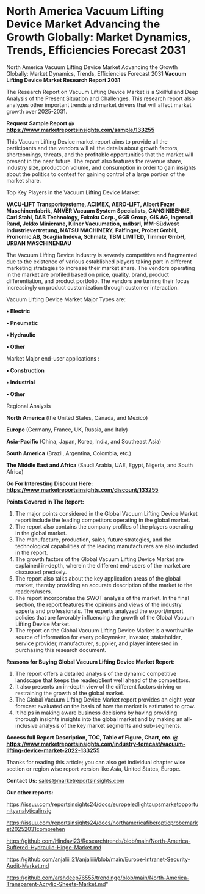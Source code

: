 # North America Vacuum Lifting Device Market Advancing the Growth Globally: Market Dynamics, Trends, Efficiencies Forecast 2031
North America Vacuum Lifting Device Market Advancing the Growth Globally: Market Dynamics, Trends, Efficiencies Forecast 2031
<strong>Vacuum Lifting Device Market Research Report 2031</strong>

The Research Report on Vacuum Lifting Device Market is a Skillful and Deep Analysis of the Present Situation and Challenges. This research report also analyzes other important trends and market drivers that will affect market growth over 2025-2031.

<strong>Request Sample Report @ <a href=https://www.marketreportsinsights.com/sample/133255>https://www.marketreportsinsights.com/sample/133255</a></strong>

This Vacuum Lifting Device market report aims to provide all the participants and the vendors will all the details about growth factors, shortcomings, threats, and the profitable opportunities that the market will present in the near future. The report also features the revenue share, industry size, production volume, and consumption in order to gain insights about the politics to contest for gaining control of a large portion of the market share.

Top Key Players in the Vacuum Lifting Device Market:

<strong>VACU-LIFT Transportsysteme, ACIMEX, AERO-LIFT, Albert Fezer Maschinenfabrik, ANVER Vacuum System Specialists, CANGINIBENNE, Carl Stahl, DAB Technology, Fukoku Corp., GGR Group, GIS AG, Ingersoll Rand, Jekko Minicrane, Kilner Vacuumation, mdbsrl, MM-Südwest Industrievertretung, NATSU MACHINERY, Palfinger, Probst GmbH, Pronomic AB, Scaglia Indeva, Schmalz, TBM LIMITED, Timmer GmbH, URBAN MASCHINENBAU</strong>

The Vacuum Lifting Device Industry is severely competitive and fragmented due to the existence of various established players taking part in different marketing strategies to increase their market share. The vendors operating in the market are profiled based on price, quality, brand, product differentiation, and product portfolio. The vendors are turning their focus increasingly on product customization through customer interaction.

Vacuum Lifting Device Market Major Types are:

<strong>• Electric

• Pneumatic

• Hydraulic

• Other</strong>

Market Major end-user applications :

<strong>• Construction

• Industrial

• Other</strong>

Regional Analysis

</u><strong><b>North America</b></strong> (the United States, Canada, and Mexico)

<strong><b>Europe </b></strong>(Germany, France, UK, Russia, and Italy)

<strong><b>Asia-Pacific</b></strong> (China, Japan, Korea, India, and Southeast Asia)

<strong><b>South America</b></strong> (Brazil, Argentina, Colombia, etc.)

<strong><b>The Middle East and Africa</b></strong> (Saudi Arabia, UAE, Egypt, Nigeria, and South Africa)

<strong>Go For Interesting Discount Here: <a href=https://www.marketreportsinsights.com/discount/133255>https://www.marketreportsinsights.com/discount/133255</a></strong>

<strong>Points Covered in The Report:</strong>
<ol>
  <li>The major points considered in the Global Vacuum Lifting Device Market report include the leading competitors operating in the global market.</li>
  <li>The report also contains the company profiles of the players operating in the global market.</li>
  <li>The manufacture, production, sales, future strategies, and the technological capabilities of the leading manufacturers are also included in the report.</li>
  <li>The growth factors of the Global Vacuum Lifting Device Market are explained in-depth, wherein the different end-users of the market are discussed precisely.</li>
  <li>The report also talks about the key application areas of the global market, thereby providing an accurate description of the market to the readers/users.</li>
  <li>The report incorporates the SWOT analysis of the market. In the final section, the report features the opinions and views of the industry experts and professionals. The experts analyzed the export/import policies that are favorably influencing the growth of the Global Vacuum Lifting Device Market.</li>
  <li>The report on the Global Vacuum Lifting Device Market is a worthwhile source of information for every policymaker, investor, stakeholder, service provider, manufacturer, supplier, and player interested in purchasing this research document.</li>
</ol>
<strong>Reasons for Buying Global Vacuum Lifting Device Market Report:</strong>

<ol>
  <li>The report offers a detailed analysis of the dynamic competitive landscape that keeps the reader/client well ahead of the competitors.</li>
  <li>It also presents an in-depth view of the different factors driving or restraining the growth of the global market.</li>
  <li>The Global Vacuum Lifting Device Market report provides an eight-year forecast evaluated on the basis of how the market is estimated to grow.</li>
  <li>It helps in making aware business decisions by having providing thorough insights insights into the global market and by making an all-inclusive analysis of the key market segments and sub-segments.</li>
</ol>
<strong>Access full Report Description, TOC, Table of Figure, Chart, etc. @ <a href=https://www.marketreportsinsights.com/industry-forecast/vacuum-lifting-device-market-2022-133255>https://www.marketreportsinsights.com/industry-forecast/vacuum-lifting-device-market-2022-133255</a></strong>


Thanks for reading this article; you can also get individual chapter wise section or region wise report version like Asia, United States, Europe.

<strong>Contact Us:</strong>
sales@marketreportsinsights.com

<strong>Our other reports:</strong>

<a href=https://issuu.com/reportsinsights24/docs/europeledlightcupsmarketopportunityanalyticalinsig>https://issuu.com/reportsinsights24/docs/europeledlightcupsmarketopportunityanalyticalinsig</a>

<a href=https://issuu.com/reportsinsights24/docs/northamericafiberopticprobemarket20252031comprehen>https://issuu.com/reportsinsights24/docs/northamericafiberopticprobemarket20252031comprehen</a>

<a href=https://github.com/Hindavi23/Researchtrends/blob/main/North-America-Buffered-Hydraulic-Hinge-Market.md>https://github.com/Hindavi23/Researchtrends/blob/main/North-America-Buffered-Hydraulic-Hinge-Market.md</a>

<a href=https://github.com/anjaliiii21/anjaliiii/blob/main/Europe-Intranet-Security-Audit-Market.md>https://github.com/anjaliiii21/anjaliiii/blob/main/Europe-Intranet-Security-Audit-Market.md</a>

<a href=https://github.com/arshdeep76555/trendingg/blob/main/North-America-Transparent-Acrylic-Sheets-Market.md>https://github.com/arshdeep76555/trendingg/blob/main/North-America-Transparent-Acrylic-Sheets-Market.md</a>"

